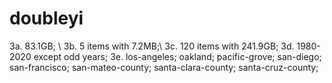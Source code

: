 # doubleyi
3a. 83.1GB; \\
3b. 5 items with 7.2MB;\\
3c. 120 items with 241.9GB;
3d. 1980-2020 except odd years;
3e. los-angeles; oakland; pacific-grove; san-diego; san-francisco; san-mateo-county; santa-clara-county; santa-cruz-county;
